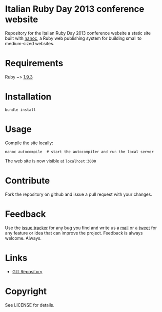 # Italian Ruby Day 2013 conference website
Repository for the Italian Ruby Day 2013 conference website
a static site built with [nanoc](http://nanoc.stoneship.org/),
a Ruby web publishing system for building small to medium-sized websites.

# Requirements
Ruby ~> [1.9.3](http://www.ruby-lang.org/en/)

# Installation
    bundle install

# Usage
Compile the site locally:

    nanoc autocompile  # start the autocompiler and run the local server
The web site is now visible at `localhost:3000`

# Contribute
Fork the repository on github and issue a pull request with your changes.

# Feedback

Use the [issue tracker](http://github.com/rubydayit/conference_site_2013/issues) for any bug you find and write
us a [mail](mailto:info@rubyday.it) or a [tweet](http://twitter.com/rubydayit) for any feature or idea
that can improve the project. Feedback is always welcome. Always.

# Links
* [GIT Repository](https://github.com/rubydayit/conference_site_2013)

# Copyright
See LICENSE for details.

